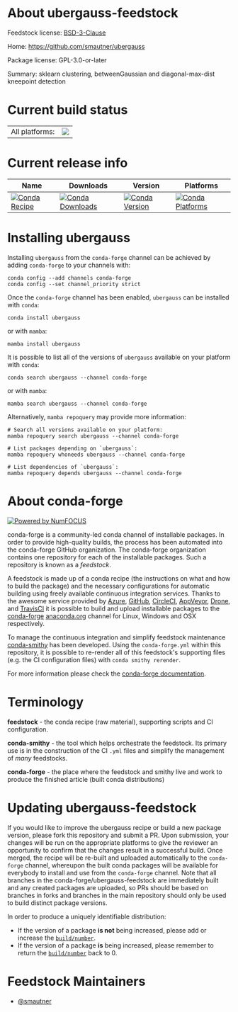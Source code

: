 About ubergauss-feedstock
=========================

Feedstock license: [BSD-3-Clause](https://github.com/conda-forge/ubergauss-feedstock/blob/main/LICENSE.txt)

Home: https://github.com/smautner/ubergauss

Package license: GPL-3.0-or-later

Summary: sklearn clustering, betweenGaussian and diagonal-max-dist kneepoint detection

Current build status
====================


<table><tr><td>All platforms:</td>
    <td>
      <a href="https://dev.azure.com/conda-forge/feedstock-builds/_build/latest?definitionId=16983&branchName=main">
        <img src="https://dev.azure.com/conda-forge/feedstock-builds/_apis/build/status/ubergauss-feedstock?branchName=main">
      </a>
    </td>
  </tr>
</table>

Current release info
====================

| Name | Downloads | Version | Platforms |
| --- | --- | --- | --- |
| [![Conda Recipe](https://img.shields.io/badge/recipe-ubergauss-green.svg)](https://anaconda.org/conda-forge/ubergauss) | [![Conda Downloads](https://img.shields.io/conda/dn/conda-forge/ubergauss.svg)](https://anaconda.org/conda-forge/ubergauss) | [![Conda Version](https://img.shields.io/conda/vn/conda-forge/ubergauss.svg)](https://anaconda.org/conda-forge/ubergauss) | [![Conda Platforms](https://img.shields.io/conda/pn/conda-forge/ubergauss.svg)](https://anaconda.org/conda-forge/ubergauss) |

Installing ubergauss
====================

Installing `ubergauss` from the `conda-forge` channel can be achieved by adding `conda-forge` to your channels with:

```
conda config --add channels conda-forge
conda config --set channel_priority strict
```

Once the `conda-forge` channel has been enabled, `ubergauss` can be installed with `conda`:

```
conda install ubergauss
```

or with `mamba`:

```
mamba install ubergauss
```

It is possible to list all of the versions of `ubergauss` available on your platform with `conda`:

```
conda search ubergauss --channel conda-forge
```

or with `mamba`:

```
mamba search ubergauss --channel conda-forge
```

Alternatively, `mamba repoquery` may provide more information:

```
# Search all versions available on your platform:
mamba repoquery search ubergauss --channel conda-forge

# List packages depending on `ubergauss`:
mamba repoquery whoneeds ubergauss --channel conda-forge

# List dependencies of `ubergauss`:
mamba repoquery depends ubergauss --channel conda-forge
```


About conda-forge
=================

[![Powered by
NumFOCUS](https://img.shields.io/badge/powered%20by-NumFOCUS-orange.svg?style=flat&colorA=E1523D&colorB=007D8A)](https://numfocus.org)

conda-forge is a community-led conda channel of installable packages.
In order to provide high-quality builds, the process has been automated into the
conda-forge GitHub organization. The conda-forge organization contains one repository
for each of the installable packages. Such a repository is known as a *feedstock*.

A feedstock is made up of a conda recipe (the instructions on what and how to build
the package) and the necessary configurations for automatic building using freely
available continuous integration services. Thanks to the awesome service provided by
[Azure](https://azure.microsoft.com/en-us/services/devops/), [GitHub](https://github.com/),
[CircleCI](https://circleci.com/), [AppVeyor](https://www.appveyor.com/),
[Drone](https://cloud.drone.io/welcome), and [TravisCI](https://travis-ci.com/)
it is possible to build and upload installable packages to the
[conda-forge](https://anaconda.org/conda-forge) [anaconda.org](https://anaconda.org/)
channel for Linux, Windows and OSX respectively.

To manage the continuous integration and simplify feedstock maintenance
[conda-smithy](https://github.com/conda-forge/conda-smithy) has been developed.
Using the ``conda-forge.yml`` within this repository, it is possible to re-render all of
this feedstock's supporting files (e.g. the CI configuration files) with ``conda smithy rerender``.

For more information please check the [conda-forge documentation](https://conda-forge.org/docs/).

Terminology
===========

**feedstock** - the conda recipe (raw material), supporting scripts and CI configuration.

**conda-smithy** - the tool which helps orchestrate the feedstock.
                   Its primary use is in the construction of the CI ``.yml`` files
                   and simplify the management of *many* feedstocks.

**conda-forge** - the place where the feedstock and smithy live and work to
                  produce the finished article (built conda distributions)


Updating ubergauss-feedstock
============================

If you would like to improve the ubergauss recipe or build a new
package version, please fork this repository and submit a PR. Upon submission,
your changes will be run on the appropriate platforms to give the reviewer an
opportunity to confirm that the changes result in a successful build. Once
merged, the recipe will be re-built and uploaded automatically to the
`conda-forge` channel, whereupon the built conda packages will be available for
everybody to install and use from the `conda-forge` channel.
Note that all branches in the conda-forge/ubergauss-feedstock are
immediately built and any created packages are uploaded, so PRs should be based
on branches in forks and branches in the main repository should only be used to
build distinct package versions.

In order to produce a uniquely identifiable distribution:
 * If the version of a package **is not** being increased, please add or increase
   the [``build/number``](https://docs.conda.io/projects/conda-build/en/latest/resources/define-metadata.html#build-number-and-string).
 * If the version of a package **is** being increased, please remember to return
   the [``build/number``](https://docs.conda.io/projects/conda-build/en/latest/resources/define-metadata.html#build-number-and-string)
   back to 0.

Feedstock Maintainers
=====================

* [@smautner](https://github.com/smautner/)

